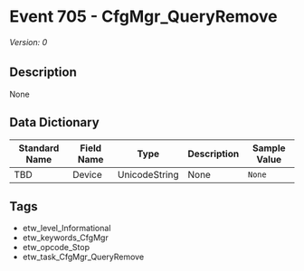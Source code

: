 # Event 705 - CfgMgr_QueryRemove
###### Version: 0

## Description
None

## Data Dictionary
|Standard Name|Field Name|Type|Description|Sample Value|
|---|---|---|---|---|
|TBD|Device|UnicodeString|None|`None`|

## Tags
* etw_level_Informational
* etw_keywords_CfgMgr
* etw_opcode_Stop
* etw_task_CfgMgr_QueryRemove